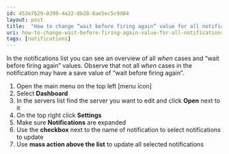```yaml
---
id: 453e7b29-0399-4a22-8b28-8ae5ec5c9d84
layout: post
title:  "How to change “wait before firing again” value for all notifications at once?"
uri: how-to-change-wait-before-firing-again-value-for-all-notifications-at-once
tags: [notifications]
---
```


In the notifications list you can see an overview of all _when_ cases and “wait before firing again” values. Observe that not all _when_ cases in the notification may have a save value of “wait before firing again”.

<!-- more -->

1.  Open the main menu on the top left \[menu icon\]
2.  Select **Dashboard**
3.  In the servers list find the server you want to edit and click **Open** next to it
4.  On the top right click **Settings**
5.  Make sure **Notifications** are expanded
6.  Use the **checkbox** next to the name of notification to select notifications to update
7.  Use **mass action above the list** to update all selected notifications